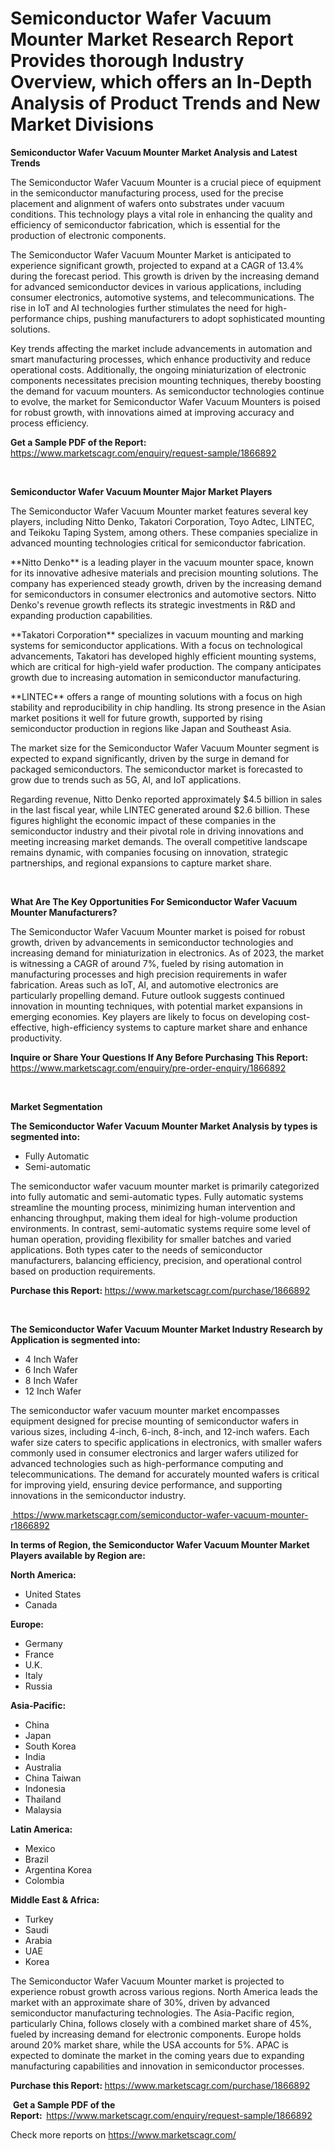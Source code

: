 <p><h1>Semiconductor Wafer Vacuum Mounter Market Research Report Provides thorough Industry Overview, which offers an In-Depth Analysis of Product Trends and New Market Divisions</h1></p><p><strong>Semiconductor Wafer Vacuum Mounter Market Analysis and Latest Trends</strong></p>
<p><p>The Semiconductor Wafer Vacuum Mounter is a crucial piece of equipment in the semiconductor manufacturing process, used for the precise placement and alignment of wafers onto substrates under vacuum conditions. This technology plays a vital role in enhancing the quality and efficiency of semiconductor fabrication, which is essential for the production of electronic components.</p><p>The Semiconductor Wafer Vacuum Mounter Market is anticipated to experience significant growth, projected to expand at a CAGR of 13.4% during the forecast period. This growth is driven by the increasing demand for advanced semiconductor devices in various applications, including consumer electronics, automotive systems, and telecommunications. The rise in IoT and AI technologies further stimulates the need for high-performance chips, pushing manufacturers to adopt sophisticated mounting solutions.</p><p>Key trends affecting the market include advancements in automation and smart manufacturing processes, which enhance productivity and reduce operational costs. Additionally, the ongoing miniaturization of electronic components necessitates precision mounting techniques, thereby boosting the demand for vacuum mounters. As semiconductor technologies continue to evolve, the market for Semiconductor Wafer Vacuum Mounters is poised for robust growth, with innovations aimed at improving accuracy and process efficiency.</p></p>
<p><strong>Get a Sample PDF of the Report:&nbsp;</strong> <a href="https://www.marketscagr.com/enquiry/request-sample/1866892?utm_campaign=1902&utm_medium=2&utm_source=Github&utm_content=ia&utm_term=28022025&utm_id=semiconductor-wafer-vacuum-mounter">https://www.marketscagr.com/enquiry/request-sample/1866892</a></p>
<p>&nbsp;</p>
<p><strong>Semiconductor Wafer Vacuum Mounter Major Market Players</strong></p>
<p><p>The Semiconductor Wafer Vacuum Mounter market features several key players, including Nitto Denko, Takatori Corporation, Toyo Adtec, LINTEC, and Teikoku Taping System, among others. These companies specialize in advanced mounting technologies critical for semiconductor fabrication.</p><p>**Nitto Denko** is a leading player in the vacuum mounter space, known for its innovative adhesive materials and precision mounting solutions. The company has experienced steady growth, driven by the increasing demand for semiconductors in consumer electronics and automotive sectors. Nitto Denko's revenue growth reflects its strategic investments in R&D and expanding production capabilities.</p><p>**Takatori Corporation** specializes in vacuum mounting and marking systems for semiconductor applications. With a focus on technological advancements, Takatori has developed highly efficient mounting systems, which are critical for high-yield wafer production. The company anticipates growth due to increasing automation in semiconductor manufacturing.</p><p>**LINTEC** offers a range of mounting solutions with a focus on high stability and reproducibility in chip handling. Its strong presence in the Asian market positions it well for future growth, supported by rising semiconductor production in regions like Japan and Southeast Asia.</p><p>The market size for the Semiconductor Wafer Vacuum Mounter segment is expected to expand significantly, driven by the surge in demand for packaged semiconductors. The semiconductor market is forecasted to grow due to trends such as 5G, AI, and IoT applications.</p><p>Regarding revenue, Nitto Denko reported approximately $4.5 billion in sales in the last fiscal year, while LINTEC generated around $2.6 billion. These figures highlight the economic impact of these companies in the semiconductor industry and their pivotal role in driving innovations and meeting increasing market demands. The overall competitive landscape remains dynamic, with companies focusing on innovation, strategic partnerships, and regional expansions to capture market share.</p></p>
<p>&nbsp;</p>
<p><strong>What Are The Key Opportunities For Semiconductor Wafer Vacuum Mounter Manufacturers?</strong></p>
<p><p>The Semiconductor Wafer Vacuum Mounter market is poised for robust growth, driven by advancements in semiconductor technologies and increasing demand for miniaturization in electronics. As of 2023, the market is witnessing a CAGR of around 7%, fueled by rising automation in manufacturing processes and high precision requirements in wafer fabrication. Areas such as IoT, AI, and automotive electronics are particularly propelling demand. Future outlook suggests continued innovation in mounting techniques, with potential market expansions in emerging economies. Key players are likely to focus on developing cost-effective, high-efficiency systems to capture market share and enhance productivity.</p></p>
<p><strong>Inquire or Share Your Questions If Any Before Purchasing This Report:</strong> <a href="https://www.marketscagr.com/enquiry/pre-order-enquiry/1866892?utm_campaign=1902&utm_medium=2&utm_source=Github&utm_content=ia&utm_term=28022025&utm_id=semiconductor-wafer-vacuum-mounter">https://www.marketscagr.com/enquiry/pre-order-enquiry/1866892</a></p>
<p>&nbsp;</p>
<p><strong>Market Segmentation</strong></p>
<p><strong>The Semiconductor Wafer Vacuum Mounter Market Analysis by types is segmented into:</strong></p>
<p><ul><li>Fully Automatic</li><li>Semi-automatic</li></ul></p>
<p><p>The semiconductor wafer vacuum mounter market is primarily categorized into fully automatic and semi-automatic types. Fully automatic systems streamline the mounting process, minimizing human intervention and enhancing throughput, making them ideal for high-volume production environments. In contrast, semi-automatic systems require some level of human operation, providing flexibility for smaller batches and varied applications. Both types cater to the needs of semiconductor manufacturers, balancing efficiency, precision, and operational control based on production requirements.</p></p>
<p><strong>Purchase this Report:&nbsp;</strong><a href="https://www.marketscagr.com/purchase/1866892?utm_campaign=1902&utm_medium=2&utm_source=Github&utm_content=ia&utm_term=28022025&utm_id=semiconductor-wafer-vacuum-mounter">https://www.marketscagr.com/purchase/1866892</a></p>
<p>&nbsp;</p>
<p><strong>The Semiconductor Wafer Vacuum Mounter Market Industry Research by Application is segmented into:</strong></p>
<p><ul><li>4 Inch Wafer</li><li>6 Inch Wafer</li><li>8 Inch Wafer</li><li>12 Inch Wafer</li></ul></p>
<p><p>The semiconductor wafer vacuum mounter market encompasses equipment designed for precise mounting of semiconductor wafers in various sizes, including 4-inch, 6-inch, 8-inch, and 12-inch wafers. Each wafer size caters to specific applications in electronics, with smaller wafers commonly used in consumer electronics and larger wafers utilized for advanced technologies such as high-performance computing and telecommunications. The demand for accurately mounted wafers is critical for improving yield, ensuring device performance, and supporting innovations in the semiconductor industry.</p></p>
<p><a href="https://www.marketscagr.com/semiconductor-wafer-vacuum-mounter-r1866892?utm_campaign=1902&utm_medium=2&utm_source=Github&utm_content=ia&utm_term=28022025&utm_id=semiconductor-wafer-vacuum-mounter">&nbsp;https://www.marketscagr.com/semiconductor-wafer-vacuum-mounter-r1866892</a></p>
<p><strong>In terms of Region, the Semiconductor Wafer Vacuum Mounter Market Players available by Region are:</strong></p>
<p>
    <p> <strong> North America: </strong>
        <ul>
            <li>United States</li>
            <li>Canada</li>
        </ul>
        </p> 
    <p> <strong> Europe: </strong>
        <ul>
            <li>Germany</li>
            <li>France</li>
            <li>U.K.</li>
            <li>Italy</li>
            <li>Russia</li>
        </ul>
        </p> 
    <p> <strong> Asia-Pacific: </strong>
        <ul>
            <li>China</li>
            <li>Japan</li>
            <li>South Korea</li>
            <li>India</li>
            <li>Australia</li>
            <li>China Taiwan</li>
            <li>Indonesia</li>
            <li>Thailand</li>
            <li>Malaysia</li>
        </ul>
        </p> 
    <p> <strong> Latin America: </strong>
        <ul>
            <li>Mexico</li>
            <li>Brazil</li>
            <li>Argentina Korea</li>
            <li>Colombia</li>
        </ul>
        </p> 
    <p> <strong> Middle East & Africa: </strong>
        <ul>
            <li>Turkey</li>
            <li>Saudi</li>
            <li>Arabia</li>
            <li>UAE</li>
            <li>Korea</li>
        </ul>
    </p>
    </p>
<p><p>The Semiconductor Wafer Vacuum Mounter market is projected to experience robust growth across various regions. North America leads the market with an approximate share of 30%, driven by advanced semiconductor manufacturing technologies. The Asia-Pacific region, particularly China, follows closely with a combined market share of 45%, fueled by increasing demand for electronic components. Europe holds around 20% market share, while the USA accounts for 5%. APAC is expected to dominate the market in the coming years due to expanding manufacturing capabilities and innovation in semiconductor processes.</p></p>
<p><strong>Purchase this Report: </strong><a href="https://www.marketscagr.com/purchase/1866892?utm_campaign=1902&utm_medium=2&utm_source=Github&utm_content=ia&utm_term=28022025&utm_id=semiconductor-wafer-vacuum-mounter">https://www.marketscagr.com/purchase/1866892</a></p>
<p>&nbsp;<strong>Get a Sample PDF of the Report:&nbsp;&nbsp;</strong><a href="https://www.marketscagr.com/enquiry/request-sample/1866892?utm_campaign=1902&utm_medium=2&utm_source=Github&utm_content=ia&utm_term=28022025&utm_id=semiconductor-wafer-vacuum-mounter">https://www.marketscagr.com/enquiry/request-sample/1866892</a></p>
<p><strong></strong></p>
<p>Check more reports on <a href="https://www.marketscagr.com/?utm_campaign=1902&utm_medium=2&utm_source=Github&utm_content=ia&utm_term=28022025&utm_id=semiconductor-wafer-vacuum-mounter">https://www.marketscagr.com/</a></p>